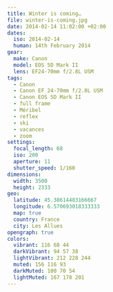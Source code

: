 ```yaml
---
title: Winter is coming…
file: winter-is-coming.jpg
date: 2014-02-14 11:02:00 +02:00
dates:
  iso: 2014-02-14
  human: 14th February 2014
gear:
  make: Canon
  model: EOS 5D Mark II
  lens: EF24-70mm f/2.8L USM
tags:
  - Canon
  - Canon EF 24-70mm f/2.8L USM
  - Canon EOS 5D Mark II
  - full frame
  - Méribel
  - reflex
  - ski
  - vacances
  - zoom
settings:
  focal_length: 68
  iso: 200
  aperture: 11
  shutter_speed: 1/160
dimensions:
  width: 3500
  height: 2333
geo:
  latitude: 45.38614483166667
  longitude: 6.570693018333333
  map: true
  country: France
  city: Les Allues
opengraph: true
colors:
  vibrant: 116 68 44
  darkVibrant: 94 57 38
  lightVibrant: 212 228 244
  muted: 156 116 93
  darkMuted: 100 70 54
  lightMuted: 167 178 201
---
```



